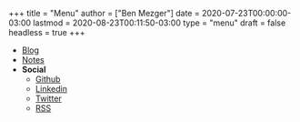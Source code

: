 +++
title = "Menu"
author = ["Ben Mezger"]
date = 2020-07-23T00:00:00-03:00
lastmod = 2020-08-23T00:11:50-03:00
type = "menu"
draft = false
headless = true
+++

- [Blog](/posts)
- [Notes](/notes)
- **Social**
  - [Github](https://github.com/benmezger/)
  - [Linkedin](https://linkedin.com/in/benmezger)
  - [Twitter](https://twitter.com/sys%5Freboot)
  - [RSS](/index.xml)
